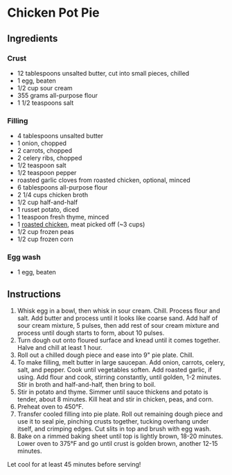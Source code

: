 # Chicken Pot Pie

## Ingredients

### Crust

- 12 tablespoons unsalted butter, cut into small pieces, chilled
- 1 egg, beaten
- 1/2 cup sour cream
- 355 grams all-purpose flour
- 1 1/2 teaspoons salt

### Filling

- 4 tablespoons unsalted butter
- 1 onion, chopped
- 2 carrots, chopped
- 2 celery ribs, chopped
- 1/2 teaspoon salt
- 1/2 teaspoon pepper
- roasted garlic cloves from roasted chicken, optional, minced
- 6 tablespoons all-purpose flour
- 2 1/4 cups chicken broth
- 1/2 cup half-and-half
- 1 russet potato, diced
- 1 teaspoon fresh thyme, minced
- 1 [roasted chicken](roasted-chicken.md), meat picked off (~3 cups)
- 1/2 cup frozen peas
- 1/2 cup frozen corn

### Egg wash

- 1 egg, beaten

## Instructions

1. Whisk egg in a bowl, then whisk in sour cream. Chill. Process flour and salt. Add butter and process until it looks like coarse sand. Add half of sour cream mixture, 5 pulses, then add rest of sour cream mixture and process until dough starts to form, about 10 pulses.
2. Turn dough out onto floured surface and knead until it comes together. Halve and chill at least 1 hour.
3. Roll out a chilled dough piece and ease into 9" pie plate. Chill.
4. To make filling, melt butter in large saucepan. Add onion, carrots, celery, salt, and pepper. Cook until vegetables soften. Add roasted garlic, if using. Add flour and cook, stirring constantly, until golden, 1-2 minutes. Stir in broth and half-and-half, then bring to boil.
5. Stir in potato and thyme. Simmer until sauce thickens and potato is tender, about 8 minutes. Kill heat and stir in chicken, peas, and corn.
6. Preheat oven to 450°F.
7. Transfer cooled filling into pie plate. Roll out remaining dough piece and use it to seal pie, pinching crusts together, tucking overhang under itself, and crimping edges. Cut slits in top and brush with egg wash.
8. Bake on a rimmed baking sheet until top is lightly brown, 18-20 minutes. Lower oven to 375°F and go until crust is golden brown, another 12-15 minutes.

Let cool for at least 45 minutes before serving!
